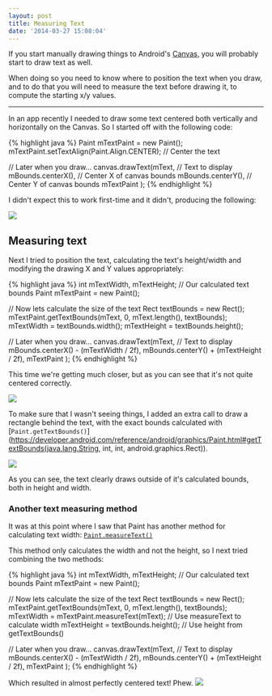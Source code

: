 ```yaml
---
layout: post
title: Measuring Text
date: '2014-03-27 15:08:04'
---
```


If you start manually drawing things to Android's [Canvas](https://developer.android.com/reference/android/graphics/Canvas.html), you will probably start to draw text as well. 

When doing so you need to know where to position the text when you draw, and to do that you will need to measure the text before drawing it, to compute the starting x/y values.

---

In an app recently I needed to draw some text centered both vertically and horizontally on the Canvas. So I started off with the following code:

{% highlight java %}
Paint mTextPaint = new Paint();
mTextPaint.setTextAlign(Paint.Align.CENTER); // Center the text

// Later when you draw...
canvas.drawText(mText, // Text to display
        mBounds.centerX(), // Center X of canvas bounds
        mBounds.centerY(), // Center Y of canvas bounds
        mTextPaint
);
{% endhighlight %}

I didn't expect this to work first-time and it didn't, producing the following:

![](/content/images/2014/3/1.png)

## Measuring text

Next I tried to position the text, calculating the text's height/width and modifying the drawing X and Y values appropriately:

{% highlight java %}
int mTextWidth, mTextHeight; // Our calculated text bounds
Paint mTextPaint = new Paint();

// Now lets calculate the size of the text
Rect textBounds = new Rect();
mTextPaint.getTextBounds(mText, 0, mText.length(), textBounds);
mTextWidth = textBounds.width();
mTextHeight = textBounds.height();

// Later when you draw...
canvas.drawText(mText, // Text to display
        mBounds.centerX() - (mTextWidth / 2f),
        mBounds.centerY() + (mTextHeight / 2f),
        mTextPaint
);
{% endhighlight %}

This time we're getting much closer, but as you can see that it's not quite centered correctly. 

![](/content/images/2014/3/2.png)

To make sure that I wasn't seeing things, I added an extra call to draw a rectangle behind the text, with the exact bounds calculated with [`Paint.getTextBounds()`](https://developer.android.com/reference/android/graphics/Paint.html#getTextBounds(java.lang.String, int, int, android.graphics.Rect)).

![](/content/images/2014/3/3.png)

As you can see, the text clearly draws outside of it's calculated bounds, both in height and width.

### Another text measuring method

It was at this point where I saw that Paint has another method for calculating text width: [`Paint.measureText()`](https://developer.android.com/reference/android/graphics/Paint.html#measureText(java.lang.String))

This method only calculates the width and not the height, so I next tried combining the two methods:

{% highlight java %}
int mTextWidth, mTextHeight; // Our calculated text bounds
Paint mTextPaint = new Paint();

// Now lets calculate the size of the text
Rect textBounds = new Rect();
mTextPaint.getTextBounds(mText, 0, mText.length(), textBounds);
mTextWidth = mTextPaint.measureText(mText); // Use measureText to calculate width
mTextHeight = textBounds.height(); // Use height from getTextBounds()

// Later when you draw...
canvas.drawText(mText, // Text to display
        mBounds.centerX() - (mTextWidth / 2f),
        mBounds.centerY() + (mTextHeight / 2f),
        mTextPaint
);
{% endhighlight %}

Which resulted in almost perfectly centered text! Phew.
![](/content/images/2014/3/4.png)